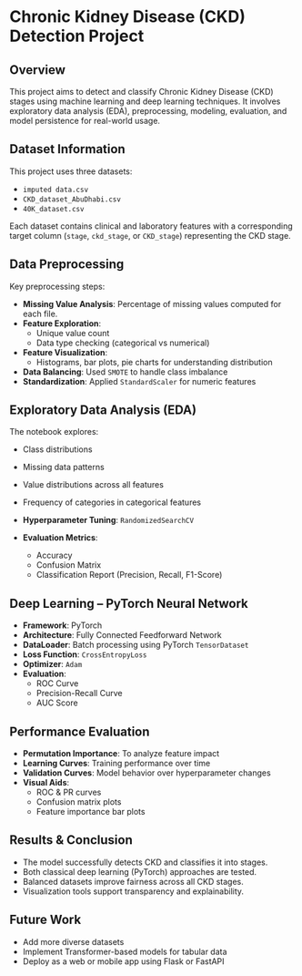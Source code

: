 #  Chronic Kidney Disease (CKD) Detection Project

##  Overview
This project aims to detect and classify Chronic Kidney Disease (CKD) stages using machine learning and deep learning techniques. It involves exploratory data analysis (EDA), preprocessing, modeling, evaluation, and model persistence for real-world usage.



## Dataset Information

This project uses three datasets:

- `imputed data.csv`
- `CKD_dataset_AbuDhabi.csv`
- `40K_dataset.csv`

Each dataset contains clinical and laboratory features with a corresponding target column (`stage`, `ckd_stage`, or `CKD_stage`) representing the CKD stage.



##  Data Preprocessing

Key preprocessing steps:

- **Missing Value Analysis**: Percentage of missing values computed for each file.
- **Feature Exploration**:
  - Unique value count
  - Data type checking (categorical vs numerical)
- **Feature Visualization**:
  - Histograms, bar plots, pie charts for understanding distribution
- **Data Balancing**: Used `SMOTE` to handle class imbalance
- **Standardization**: Applied `StandardScaler` for numeric features



##  Exploratory Data Analysis (EDA)

The notebook explores:

- Class distributions
- Missing data patterns
- Value distributions across all features
- Frequency of categories in categorical features



- **Hyperparameter Tuning**: `RandomizedSearchCV`
- **Evaluation Metrics**:
  - Accuracy
  - Confusion Matrix
  - Classification Report (Precision, Recall, F1-Score)



##  Deep Learning – PyTorch Neural Network

- **Framework**: PyTorch
- **Architecture**: Fully Connected Feedforward Network
- **DataLoader**: Batch processing using PyTorch `TensorDataset`
- **Loss Function**: `CrossEntropyLoss`
- **Optimizer**: `Adam`
- **Evaluation**:
  - ROC Curve
  - Precision-Recall Curve
  - AUC Score



##  Performance Evaluation

- **Permutation Importance**: To analyze feature impact
- **Learning Curves**: Training performance over time
- **Validation Curves**: Model behavior over hyperparameter changes
- **Visual Aids**:
  - ROC & PR curves
  - Confusion matrix plots
  - Feature importance bar plots



##  Results & Conclusion

- The model successfully detects CKD and classifies it into stages.
- Both classical deep learning (PyTorch) approaches are tested.
- Balanced datasets improve fairness across all CKD stages.
- Visualization tools support transparency and explainability.



##  Future Work

- Add more diverse datasets
- Implement Transformer-based models for tabular data
- Deploy as a web or mobile app using Flask or FastAPI
